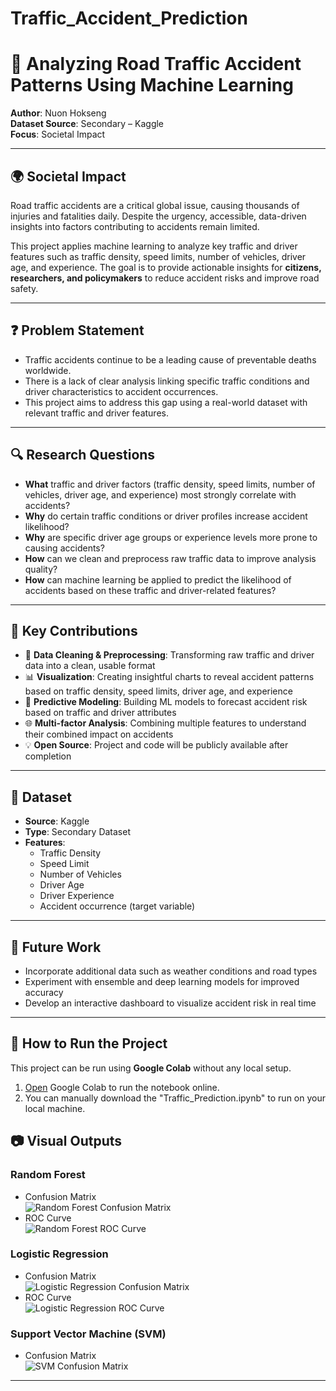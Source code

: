 # Traffic_Accident_Prediction
# 🚦 Analyzing Road Traffic Accident Patterns Using Machine Learning

**Author**: Nuon Hokseng  
**Dataset Source**: Secondary – Kaggle  
**Focus**: Societal Impact

---

## 🌍 Societal Impact

Road traffic accidents are a critical global issue, causing thousands of injuries and fatalities daily. Despite the urgency, accessible, data-driven insights into factors contributing to accidents remain limited.

This project applies machine learning to analyze key traffic and driver features such as traffic density, speed limits, number of vehicles, driver age, and experience. The goal is to provide actionable insights for **citizens, researchers, and policymakers** to reduce accident risks and improve road safety.

---

## ❓ Problem Statement

- Traffic accidents continue to be a leading cause of preventable deaths worldwide.
- There is a lack of clear analysis linking specific traffic conditions and driver characteristics to accident occurrences.
- This project aims to address this gap using a real-world dataset with relevant traffic and driver features.

---

## 🔍 Research Questions

- **What** traffic and driver factors (traffic density, speed limits, number of vehicles, driver age, and experience) most strongly correlate with accidents?  
- **Why** do certain traffic conditions or driver profiles increase accident likelihood?  
- **Why** are specific driver age groups or experience levels more prone to causing accidents?  
- **How** can we clean and preprocess raw traffic data to improve analysis quality?  
- **How** can machine learning be applied to predict the likelihood of accidents based on these traffic and driver-related features?

---

## 🧠 Key Contributions

- 🧹 **Data Cleaning & Preprocessing**: Transforming raw traffic and driver data into a clean, usable format  
- 📊 **Visualization**: Creating insightful charts to reveal accident patterns based on traffic density, speed limits, driver age, and experience  
- 🔮 **Predictive Modeling**: Building ML models to forecast accident risk based on traffic and driver attributes   
- 🌐 **Multi-factor Analysis**: Combining multiple features to understand their combined impact on accidents  
- 💡 **Open Source**: Project and code will be publicly available after completion

---

## 📂 Dataset

- **Source**: Kaggle  
- **Type**: Secondary Dataset  
- **Features**:  
  - Traffic Density  
  - Speed Limit  
  - Number of Vehicles  
  - Driver Age  
  - Driver Experience  
  - Accident occurrence (target variable)

---

## 📌 Future Work

- Incorporate additional data such as weather conditions and road types  
- Experiment with ensemble and deep learning models for improved accuracy  
- Develop an interactive dashboard to visualize accident risk in real time  

---


## 🚀 How to Run the Project

This project can be run using **Google Colab** without any local setup.

1. [Open](https://colab.research.google.com/drive/1vSJUgNwP_f09gk_73ZvHvG-klmUJooqL?usp=sharing) Google Colab to run the notebook online.  
2. You can manually download the "Traffic_Prediction.ipynb" to run on your local machine.

## 📷 Visual Outputs 

### Random Forest  
- Confusion Matrix  
  ![Random Forest Confusion Matrix](https://github.com/SengZ05/Traffic_Accident_Prediction/blob/main/Random%20Forest_confusion_matrix.png?raw=true)  
- ROC Curve  
  ![Random Forest ROC Curve](https://github.com/SengZ05/Traffic_Accident_Prediction/blob/main/Random%20Forest_roc_curve.png?raw=true)  

### Logistic Regression  
- Confusion Matrix  
  ![Logistic Regression Confusion Matrix](https://github.com/SengZ05/Traffic_Accident_Prediction/blob/main/Logistic%20Regression_confusion_matrix.png?raw=true)  
- ROC Curve  
  ![Logistic Regression ROC Curve](https://github.com/SengZ05/Traffic_Accident_Prediction/blob/main/Logistic%20Regression_roc_curve.png?raw=true)  

### Support Vector Machine (SVM)  
- Confusion Matrix  
  ![SVM Confusion Matrix](https://github.com/SengZ05/Traffic_Accident_Prediction/blob/main/SVM_confusion_matrix.png?raw=true)  

---

